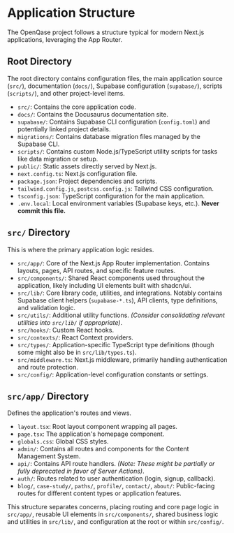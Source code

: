 # Application Structure

The OpenQase project follows a structure typical for modern Next.js applications, leveraging the App Router.

## Root Directory

The root directory contains configuration files, the main application source (`src/`), documentation (`docs/`), Supabase configuration (`supabase/`), scripts (`scripts/`), and other project-level items.

*   `src/`: Contains the core application code.
*   `docs/`: Contains the Docusaurus documentation site.
*   `supabase/`: Contains Supabase CLI configuration (`config.toml`) and potentially linked project details.
*   `migrations/`: Contains database migration files managed by the Supabase CLI.
*   `scripts/`: Contains custom Node.js/TypeScript utility scripts for tasks like data migration or setup.
*   `public/`: Static assets directly served by Next.js.
*   `next.config.ts`: Next.js configuration file.
*   `package.json`: Project dependencies and scripts.
*   `tailwind.config.js`, `postcss.config.js`: Tailwind CSS configuration.
*   `tsconfig.json`: TypeScript configuration for the main application.
*   `.env.local`: Local environment variables (Supabase keys, etc.). **Never commit this file.**

## `src/` Directory

This is where the primary application logic resides.

*   `src/app/`: Core of the Next.js App Router implementation. Contains layouts, pages, API routes, and specific feature routes.
*   `src/components/`: Shared React components used throughout the application, likely including UI elements built with shadcn/ui.
*   `src/lib/`: Core library code, utilities, and integrations. Notably contains Supabase client helpers (`supabase-*.ts`), API clients, type definitions, and validation logic.
*   `src/utils/`: Additional utility functions. *(Consider consolidating relevant utilities into `src/lib/` if appropriate)*.
*   `src/hooks/`: Custom React hooks.
*   `src/contexts/`: React Context providers.
*   `src/types/`: Application-specific TypeScript type definitions (though some might also be in `src/lib/types.ts`).
*   `src/middleware.ts`: Next.js middleware, primarily handling authentication and route protection.
*   `src/config/`: Application-level configuration constants or settings.

## `src/app/` Directory

Defines the application's routes and views.

*   `layout.tsx`: Root layout component wrapping all pages.
*   `page.tsx`: The application's homepage component.
*   `globals.css`: Global CSS styles.
*   `admin/`: Contains all routes and components for the Content Management System.
*   `api/`: Contains API route handlers. *(Note: These might be partially or fully deprecated in favor of Server Actions)*.
*   `auth/`: Routes related to user authentication (login, signup, callback).
*   `blog/`, `case-study/`, `paths/`, `profile/`, `contact/`, `about/`: Public-facing routes for different content types or application features.

This structure separates concerns, placing routing and core page logic in `src/app/`, reusable UI elements in `src/components/`, shared business logic and utilities in `src/lib/`, and configuration at the root or within `src/config/`. 